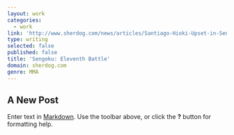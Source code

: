 ```yaml
---
layout: work
categories:
  - work
link: 'http://www.sherdog.com/news/articles/Santiago-Hioki-Upset-in-Sengoku-20779'
type: writing
selected: false
published: false
title: 'Sengoku: Eleventh Battle'
domain: sherdog.com
genre: MMA
---
```

## A New Post

Enter text in [Markdown](http://daringfireball.net/projects/markdown/). Use the toolbar above, or click the **?** button for formatting help.
